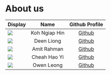 # About us

| Display                                             |     Name      |               Github Profile                | 
|-----------------------------------------------------|:-------------:|:-------------------------------------------:|
| ![](https://via.placeholder.com/100.png?text=Photo) | Koh Ngiap Hin |     [Github](https://github.com/kohnh)      | 
| ![](https://via.placeholder.com/100.png?text=Photo) |  Deen Liong   |   [Github](https://github.com/deenliong)    | 
| ![](https://via.placeholder.com/100.png?text=Photo) |  Amit Rahman  | [Github](https://github.com/amitrahman1026) | 
| ![](https://via.placeholder.com/100.png?text=Photo) | Cheah Hao Yi  |   [Github](https://github.com/CheahHaoYi)   | 
| ![](https://via.placeholder.com/100.png?text=Photo) |  Owen Leong   |    [Github](https://github.com/owenl131)    | 

